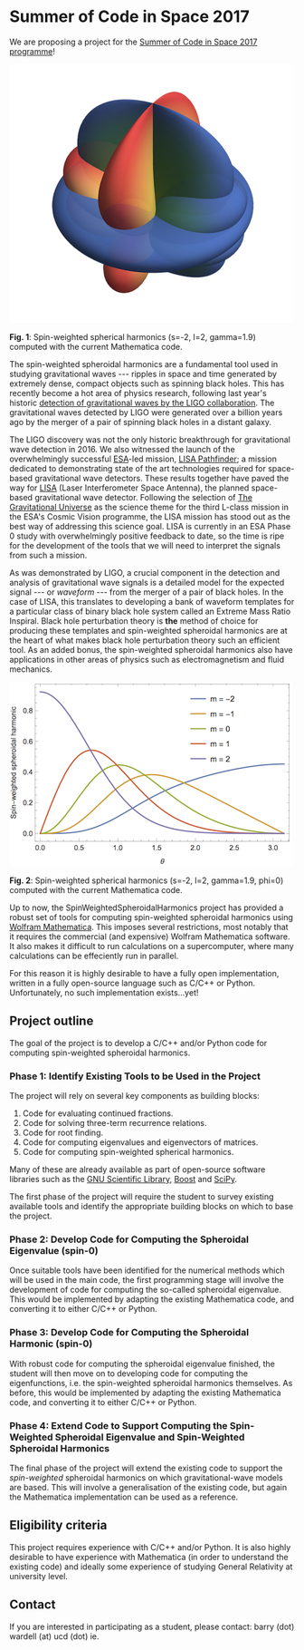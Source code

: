 # Summer of Code in Space 2017

We are proposing a project for the [Summer of Code in Space 2017 programme](https://sophia.estec.esa.int/socis/)!

![S(s=-2, l=2, gamma=1.9)](swsh.png)

**Fig. 1**: Spin-weighted spherical harmonics (s=-2, l=2, gamma=1.9) 
computed with the current Mathematica code.

The spin-weighted spheroidal harmonics are a fundamental tool used in studying gravitational waves --- ripples in space and
time generated by extremely dense, compact objects such as spinning black holes. This has recently become a hot area of
physics research, following last year's historic
[detection of gravitational waves by the LIGO collaboration](http://www.ligo.org/news/detection-press-release.pdf). The 
gravitational waves detected by LIGO were generated over a billion years ago by the merger of a pair of spinning black holes 
in a distant galaxy.

The LIGO discovery was not the only historic breakthrough for gravitational wave detection in 2016. We also witnessed the
launch of the overwhelmingly successful [ESA](http://www.esa.int)-led mission,
[LISA Pathfinder](http://sci.esa.int/lisa-pathfinder/); a mission
dedicated to demonstrating state of the art technologies required for space-based gravitational wave detectors.
These results together have paved the way for [LISA](https://www.elisascience.org) (Laser Interferometer Space Antenna), the 
planned space-based gravitational wave detector. Following the selection of
[The Gravitational Universe](http://sci.esa.int/cosmic-vision/58543-the-gravitational-universe/) as the science theme for the
third L-class mission in the ESA's Cosmic Vision programme, the LISA mission has stood out as the best way of
addressing this science goal. LISA is currently in an ESA Phase 0 study with overwhelmingly positive feedback to date, so the
time is ripe for the development of the tools that we will need to interpret the signals from such a mission.

As was demonstrated by LIGO, a crucial component in the detection and analysis of gravitational wave signals is a detailed 
model for the expected signal --- or *waveform* --- from the merger of a pair of black holes. In the case of LISA, this
translates to developing a bank of waveform templates for a particular class of binary black hole system called an Extreme 
Mass Ratio Inspiral. Black hole perturbation theory is **the** method of choice for producing these templates and
spin-weighted spheroidal harmonics are at the heart of what makes black hole perturbation theory such an efficient tool.
As an added bonus, the spin-weighted spheroidal harmonics also have applications in other areas of physics such as
electromagnetism and fluid mechanics.

![S(s=-2, l=2, gamma=1.9)](swsh-theta.png)

**Fig. 2**: Spin-weighted spherical harmonics (s=-2, l=2, gamma=1.9, phi=0) computed with the current Mathematica code.

Up to now, the SpinWeightedSpheroidalHarmonics project has provided a robust set of tools for computing spin-weighted
spheroidal harmonics using [Wolfram Mathematica](https://www.wolfram.com/mathematica/). This imposes several
restrictions, most notably that it requires the commercial (and expensive) Wolfram Mathematica software. It also
makes it difficult to run calculations on a supercomputer, where many calculations can be effeciently run in parallel.

For this reason it is highly desirable to have a fully open implementation, written in a fully open-source language
such as C/C++ or Python. Unfortunately, no such implementation exists...yet!

## Project outline

The goal of the project is to develop a C/C++ and/or Python code for computing spin-weighted spheroidal harmonics.

### Phase 1: Identify Existing Tools to be Used in the Project
The project will rely on several key components as building blocks:
1. Code for evaluating continued fractions.
2. Code for solving three-term recurrence relations.
3. Code for root finding.
4. Code for computing eigenvalues and eigenvectors of matrices.
5. Code for computing spin-weighted spherical harmonics.

Many of these are already available as part of open-source software libraries such as the
[GNU Scientific Library](https://www.gnu.org/software/gsl/), [Boost](http://www.boost.org) and [SciPy](https://scipy.org).

The first phase of the project will require the student to survey existing available tools and identify the appropriate
building blocks on which to base the project.

### Phase 2: Develop Code for Computing the Spheroidal Eigenvalue (spin-0)

Once suitable tools have been identified for the numerical methods which will be used in the main code, the first
programming stage will involve the development of code for computing the so-called spheroidal eigenvalue. This would
be implemented by adapting the existing Mathematica code, and converting it to either C/C++ or Python.

### Phase 3: Develop Code for Computing the Spheroidal Harmonic (spin-0)

With robust code for computing the spheroidal eigenvalue finished, the student will then move on to developing
code for computing the eigenfunctions, i.e. the spin-weighted spheroidal harmonics themselves. As before, this would
be implemented by adapting the existing Mathematica code, and converting it to either C/C++ or Python.

### Phase 4: Extend Code to Support Computing the Spin-Weighted Spheroidal Eigenvalue and Spin-Weighted Spheroidal Harmonics

The final phase of the project will extend the existing code to support the *spin-weighted* spheroidal harmonics on which
gravitational-wave models are based. This will involve a generalisation of the existing code, but again the Mathematica
implementation can be used as a reference.

## Eligibility criteria

This project requires experience with C/C++ and/or Python. It is also highly desirable to have experience with Mathematica (in
order to understand the existing code) and ideally some experience of studying General Relativity at university level.

## Contact

If you are interested in participating as a student, please contact: barry (dot) wardell (at) ucd (dot) ie.
